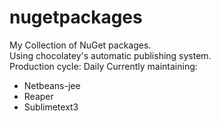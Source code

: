 nugetpackages
=============

My Collection of NuGet packages.<br>
Using chocolatey's automatic publishing  system.<br>
Production cycle: Daily
Currently maintaining:

  - Netbeans-jee
  - Reaper
  - Sublimetext3
